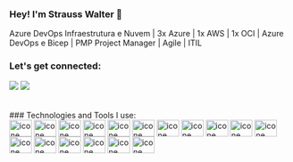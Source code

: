 ### Hey! I'm Strauss Walter 👋

Azure DevOps
Infraestrutura e Nuvem | 3x Azure | 1x AWS | 1x OCI | Azure DevOps e Bicep | PMP Project Manager | Agile | ITIL




<!-- <div>
 <img height="180em" src="https://github-readme-stats.vercel.app/api?username=strausswalter&show_icons=true&theme=dark"/>
 <img height="180em" src="https://github-readme-stats.vercel.app/api/top-langs/?username=strausswalter&layout=compact&theme=dark"/>
 </div> -->
 

 
 
 
 
 ### Let's get connected:
<div>
<a href="https://www.linkedin.com/in/strausswalter" target="_blank"> <img src="https://img.shields.io/badge/LinkedIn-0077B5?style=for-the-badge&logo=linkedin&logoColor=white" target="_ blank"></a>
<a href="mailto:strausswalter@gmail.com"><img src="https://img.shields.io/badge/Gmail-D14836?style=for-the-badge&logo=gmail&logoColor=white" target="_ blank"></a>
</div>

        
 
 <br>
 <br>
  ### Technologies and Tools I use:
  
<div>
<img align="center" alt="icone azure" height="30" width="40" src="https://cdn.jsdelivr.net/gh/devicons/devicon/icons/azure/azure-original.svg" />
<img align="center" alt="icone azure" height="30" width="40" src="https://cdn.jsdelivr.net/gh/devicons/devicon/icons/azuredevops/azuredevops-original.svg" />

<img align="center" alt="icone terraform" height="30" width="40" src="https://cdn.jsdelivr.net/gh/devicons/devicon/icons/terraform/terraform-original.svg" />

<img align="center" alt="icone html" height="30" width="40" src="https://cdn.jsdelivr.net/gh/devicons/devicon/icons/html5/html5-original.svg" />
<img align="center" alt="icone css" height="30" width="40" src="https://cdn.jsdelivr.net/gh/devicons/devicon/icons/css3/css3-original.svg" />
<img align="center" alt="icone Javascript" height="30" width="40" src="https://cdn.jsdelivr.net/gh/devicons/devicon/icons/javascript/javascript-original.svg" />
<img align="center" alt="icone html" height="30" width="40" src="https://cdn.jsdelivr.net/gh/devicons/devicon/icons/bootstrap/bootstrap-original.svg" />        
<img align="center" alt="icone html" height="30" width="40" src="https://cdn.jsdelivr.net/gh/devicons/devicon/icons/react/react-original.svg" />              
<img align="center" alt="icone html" height="30" width="40" src="https://cdn.jsdelivr.net/gh/devicons/devicon/icons/nextjs/nextjs-original.svg" />   
<img align="center" alt="icone html" height="30" width="40" src="https://cdn.jsdelivr.net/gh/devicons/devicon/icons/nodejs/nodejs-original.svg" />
<img align="center" alt="icone html" height="30" width="40" src="https://cdn.jsdelivr.net/gh/devicons/devicon/icons/express/express-original.svg" />
<img align="center" alt="icone html" height="30" width="40" src="https://cdn.jsdelivr.net/gh/devicons/devicon/icons/mysql/mysql-original.svg" />
<img align="center" alt="icone html" height="30" width="40" src="https://cdn.jsdelivr.net/gh/devicons/devicon/icons/materialui/materialui-original.svg" />
<img align="center" alt="icone html" height="30" width="40" src="https://cdn.jsdelivr.net/gh/devicons/devicon/icons/firebase/firebase-plain.svg" />
<img align="center" alt="icone html" height="30" width="40" src="https://cdn.jsdelivr.net/gh/devicons/devicon/icons/figma/figma-original.svg" />
<img align="center" alt="icone html" height="30" width="40" src="https://cdn.jsdelivr.net/gh/devicons/devicon/icons/xd/xd-plain.svg" />
<img align="center" alt="icone html" height="30" width="40" src="https://cdn.jsdelivr.net/gh/devicons/devicon/icons/github/github-original.svg" /> 





  
